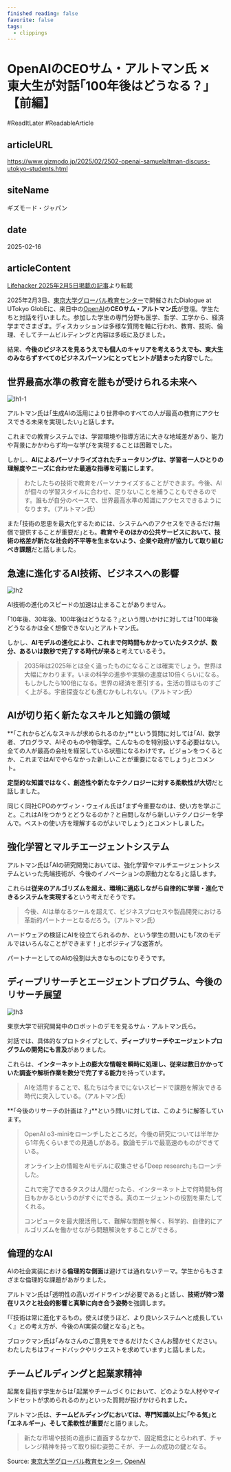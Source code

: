 ```yaml
---
finished reading: false
favorite: false
tags:
  - clippings
---
```

# OpenAIのCEOサム・アルトマン氏 ✕ 東大生が対話｢100年後はどうなる？｣【前編】
  #ReadItLater 
 #ReadableArticle

## articleURL
https://www.gizmodo.jp/2025/02/2502-openai-samuelaltman-discuss-utokyo-students.html

## siteName
ギズモード・ジャパン

## date
2025-02-16

## articleContent
[Lifehacker 2025年2月5日掲載の記事](https://www.lifehacker.jp/article/2502-openai-samuelaltman-discuss-utokyo-students/)より転載

2025年2月3日、[東京大学グローバル教育センター](https://globe.u-tokyo.ac.jp/ja/index.html)で開催されたDialogue at UTokyo GlobEに、来日中の[OpenAI](https://openai.com/ja-JP/)の**CEOサム・アルトマン氏**が登壇。学生たちと対話を行いました。参加した学生の専門分野も医学、哲学、工学から、経済学までさまざま。ディスカッションは多様な質問を軸に行われ、教育、技術、倫理、そしてチームビルディングと内容は多岐に及びました。

結果、**今後のビジネスを見るうえでも個人のキャリアを考えるうえでも、東大生のみならずすべてのビジネスパーソンにとってヒントが詰まった内容**でした。

## 世界最高水準の教育を誰もが受けられる未来へ

![lh1-1](https://media.loom-app.com/gizmodo/dist/images/2025/02/14/lh1-1.jpeg?w=640)

アルトマン氏は｢生成AIの活用により世界中のすべての人が最高の教育にアクセスできる未来を実現したい｣と話します。

これまでの教育システムでは、学習環境や指導方法に大きな地域差があり、能力や背景にかかわらず均一な学びを実現することは困難でした。

しかし、**AIによるパーソナライズされたチュータリングは、学習者一人ひとりの理解度やニーズに合わせた最適な指導を可能にします**。

> わたしたちの技術で教育をパーソナライズすることができます。今後、AIが個々の学習スタイルに合わせ、足りないことを補うこともできるのです。誰もが自分のペースで、世界最高水準の知識にアクセスできるようになります。（アルトマン氏）

また｢技術の恩恵を最大化するためには、システムへのアクセスをできるだけ無償で提供することが重要だ｣とも。**教育やそのほかの公共サービスにおいて、技術の格差が新たな社会的不平等を生まないよう、企業や政府が協力して取り組むべき課題**だと話しました。

## 急速に進化するAI技術、ビジネスへの影響

![lh2](https://media.loom-app.com/gizmodo/dist/images/2025/02/14/lh2.jpeg?w=640)

AI技術の進化のスピードの加速は止まることがありません。

｢10年後、30年後、100年後はどうなる？｣という問いかけに対しては｢100年後どうなるかは全く想像できない｣とアルトマン氏。

しかし、**AIモデルの進化により、これまで何時間もかかっていたタスクが、数分、あるいは数秒で完了する時代が来る**と考えているそう。

> 2035年は2025年とは全く違ったものになることは確実でしょう。世界は大幅にかわります。いまの科学の進歩や実験の速度は10倍くらいになる。もしかしたら100倍になる。世界の経済を牽引する。生活の質はものすごく上がる。宇宙探査なども進むかもしれない。（アルトマン氏）

## AIが切り拓く新たなスキルと知識の領域

**｢これからどんなスキルが求められるのか｣**という質問に対しては｢AI、数学者、プログラマ、AIそのものや物理学。こんなものを特別扱いする必要はない。全ての人が最高の会社を経営している状態になるわけです。ビジョンをつくるとか、これまではAIでやらなかった新しいことが重要になるでしょう｣とコメント。

**定型的な知識ではなく、創造性や新たなテクノロジーに対する柔軟性が大切**だと話しました。

同じく同社CPOのケヴィン・ウェイル氏は｢まず今重要なのは、使い方を学ぶこと。これはAIをつかうとどうなるのか？と自問しながら新しいテクノロジーを学んで。ベストの使い方を理解するのがよいでしょう｣とコメントしました。

## 強化学習とマルチエージェントシステム

アルトマン氏は｢AIの研究開発においては、強化学習やマルチエージェントシステムといった先端技術が、今後のイノベーションの原動力となる｣と話します。

これらは**従来のアルゴリズムを超え、環境に適応しながら自律的に学習・進化できるシステムを実現する**という考えだそうです。

> 今後、AIは単なるツールを超えて、ビジネスプロセスや製品開発における革新的パートナーとなるだろう。（アルトマン氏）

ハードウェアの検証にAIを役立てられるのか、という学生の問いにも｢次のモデルではいろんなことができます！｣とポジティブな返答が。

パートナーとしてのAIの役割は大きなものになりそうです。

## ディープリサーチとエージェントプログラム、今後のリサーチ展望

![lh3](https://media.loom-app.com/gizmodo/dist/images/2025/02/14/lh3.jpeg?w=640)

東京大学で研究開発中のロボットのデモを見るサム・アルトマン氏ら。

対話では、具体的なプロトタイプとして、**ディープリサーチやエージェントプログラムの開発にも言及**がありました。

これらは、**インターネット上の膨大な情報を瞬時に処理し、従来は数日かかっていた調査や解析作業を数分で完了する能力**を持っています。

> AIを活用することで、私たちは今までにないスピードで課題を解決できる時代に突入している。（アルトマン氏）

**｢今後のリサーチの計画は？｣**という問いに対しては、このように解答しています。

> OpenAI o3-miniをローンチしたところだ。今後の研究については半年から1年先くらいまでの見通しがある。数論モデルで最高速のものができている。
> 
> オンライン上の情報をAIモデルに収集させる｢Deep research｣もローンチした。
> 
> これで完了できるタスクは人間だったら、インターネット上で何時間も何日もかかるというのがすぐにできる。真のエージェントの役割を果たしてくれる。
> 
> コンピュータを最大限活用して、難解な問題を解く、科学的、自律的にアルゴリズムを働かせながら問題解決をすることができる。

## 倫理的なAI

AIの社会実装における**倫理的な側面**は避けては通れないテーマ。学生からもさまざまな倫理的な課題があがりました。

アルトマン氏は｢透明性の高いガイドラインが必要である｣と話し、**技術が持つ潜在リスクと社会的影響と真摯に向き合う姿勢**を強調します。

｢『技術は常に進化するもの。使えば使うほど、より良いシステムへと成長していく』との考え方が、今後のAI実装の鍵となる｣とも。

ブロックマン氏は｢みなさんのご意見をできるだけたくさんお聞かせください。わたしたちはフィードバックやリクエストを求めています｣と話しました。

## チームビルディングと起業家精神

起業を目指す学生からは｢起業やチームづくりにおいて、どのような人材やマインドセットが求められるのか｣といった質問が投げかけられました。

アルトマン氏は、**チームビルディングにおいては、専門知識以上に｢やる気｣と｢エネルギー｣、そして柔軟性が重要**だと語りました。

> 新たな市場や技術の進歩に直面するなかで、固定概念にとらわれず、チャレンジ精神を持って取り組む姿勢こそが、チームの成功の鍵となる。

Source: [東京大学グローバル教育センター](https://globe.u-tokyo.ac.jp/ja/index.html), [OpenAI](https://openai.com/ja-JP/)